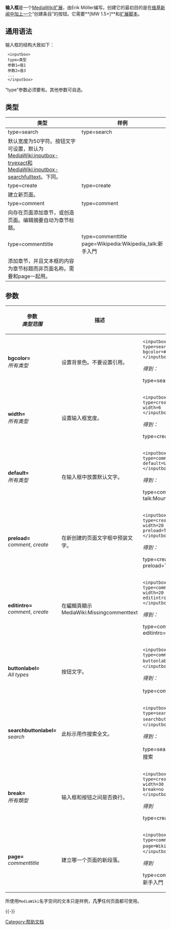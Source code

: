 **输入框**是一个[MediaWiki扩展](../Page/MediaWiki.md "wikilink")，由Erik
Möller编写。创建它的最初目的是在[维基新闻中加上一个](../Page/维基新闻.md "wikilink")“创建条目”的按钮。它需要**\[MW
1.5+\]**和[扩展脚本](https://zh.wikipedia.org/wiki/:mw:Extension:Inputbox "wikilink")。

## 通用语法

输入框的结构大致如下：

```
 <inputbox>
 type=类型
 参数1=值1
 参数2=值3
 ...
 </inputbox>
```

“type”参数必须要有。其他参数可自选。

## 类型

| 类型                                                                                                                                                                                                                                           | 样例                                                                           |
| -------------------------------------------------------------------------------------------------------------------------------------------------------------------------------------------------------------------------------------------- | ---------------------------------------------------------------------------- |
| type=search                                                                                                                                                                                                                                  | <inputbox> type=search </inputbox>                                           |
| 默认宽度为50字符。按钮文字可设置，默认为[MediaWiki:inputbox-tryexact和](https://zh.wikipedia.org/wiki/MediaWiki:inputbox-tryexact "wikilink")[MediaWiki:inputbox-searchfulltext](https://zh.wikipedia.org/wiki/MediaWiki:inputbox-searchfulltext "wikilink")。下同。 |                                                                              |
| type=create                                                                                                                                                                                                                                  | <inputbox> type=create </inputbox>                                           |
| 建立新页面。                                                                                                                                                                                                                                       |                                                                              |
| type=comment                                                                                                                                                                                                                                 | <inputbox> type=comment </inputbox>                                          |
| 向存在页面添加章节，或创造页面。编辑摘要自动为章节标题。                                                                                                                                                                                                                 |                                                                              |
| type=commenttitle                                                                                                                                                                                                                            | <inputbox> type=commenttitle page=Wikipedia:Wikipedia_talk:新手入門 </inputbox> |
| 添加章节，并且文本框的内容为章节标题而非页面名称。需要和page一起用。                                                                                                                                                                                                         |                                                                              |

## 参数

<table>
<thead>
<tr class="header">
<th><p>参数<br />
<em>类型范围</em></p></th>
<th><p>描述</p></th>
<th><p>样例</p></th>
</tr>
</thead>
<tbody>
<tr class="odd">
<td><p><strong>bgcolor=</strong><br />
<em>所有类型</em></p></td>
<td><p>设置背景色。不要设置引用。</p></td>
<td><pre><code>&lt;inputbox&gt;
type=search
bgcolor=#eeeeff
&lt;/inputbox&gt;</code></pre>
<p><em>得到：</em></p>
<p><inputbox> type=search bgcolor=#eeeeff </inputbox></p></td>
</tr>
<tr class="even">
<td><p><strong>width=</strong><br />
<em>所有类型</em></p></td>
<td><p>设置输入框宽度。</p></td>
<td><pre><code>&lt;inputbox&gt;
type=create
width=6
&lt;/inputbox&gt;</code></pre>
<p><em>得到：</em></p>
<p><inputbox> type=create width=6 </inputbox></p></td>
</tr>
<tr class="odd">
<td><p><strong>default=</strong><br />
<em>所有类型</em></p></td>
<td><p>在输入框中放置默认文字。</p></td>
<td><pre><code>&lt;inputbox&gt;
type=comment
default=User talk:Mountain
&lt;/inputbox&gt;</code></pre>
<p><em>得到：</em></p>
<p><inputbox> type=comment default=User talk:Mountain </inputbox></p></td>
</tr>
<tr class="even">
<td><p><strong>preload=</strong><br />
<em>comment</em>, <em>create</em></p></td>
<td><p>在新创建的页面文字框中预装文字。</p></td>
<td><pre><code>&lt;inputbox&gt;
type=create
width=20
preload=Template:Lorem_Ipsum/core
&lt;/inputbox&gt;</code></pre>
<p><em>得到：</em></p>
<p><inputbox> type=create width=20 preload=Template:Lorem_Ipsum/core </inputbox></p></td>
</tr>
<tr class="odd">
<td><p><strong>editintro=</strong><br />
<em>comment</em>, <em>create</em></p></td>
<td><p>在編輯頁顯示MediaWiki:Missingcommenttext</p></td>
<td><pre><code>&lt;inputbox&gt;
type=comment
width=20
editintro=MediaWiki:Missingcommenttext
&lt;/inputbox&gt;</code></pre>
<p><em>得到：</em></p>
<p><inputbox> type=comment width=20 editintro=Mediawiki:Missingcommenttext </inputbox></p></td>
</tr>
<tr class="even">
<td><p><strong>buttonlabel=</strong><br />
<em>All types</em></p></td>
<td><p>按钮文字。</p></td>
<td><pre><code>&lt;inputbox&gt;
type=comment
buttonlabel=来造谣
&lt;/inputbox&gt;</code></pre>
<p><em>得到：</em></p>
<p><inputbox> type=comment buttonlabel=来造谣 </inputbox></p></td>
</tr>
<tr class="odd">
<td><p><strong>searchbuttonlabel=</strong><br />
<em>search</em></p></td>
<td><p>此标示用作搜索全文。</p></td>
<td><pre><code>&lt;inputbox&gt;
type=search
searchbuttonlabel=深度优先搜索
&lt;/inputbox&gt;</code></pre>
<p><em>得到：</em></p>
<p><inputbox> type=search searchbuttonlabel=深度优先搜索 </inputbox></p></td>
</tr>
<tr class="even">
<td><p><strong>break=</strong><br />
<em>所有類型</em></p></td>
<td><p>输入框和按钮之间是否换行。</p></td>
<td><pre><code>&lt;inputbox&gt;
type=create
width=30
break=no
&lt;/inputbox&gt;</code></pre>
<p><em>得到</em></p>
<p><inputbox> type=create width=30 break=no </inputbox></p></td>
</tr>
<tr class="odd">
<td><p><strong>page=</strong><br />
<em>commenttitle</em></p></td>
<td><p>建立哪一个页面的新段落。</p></td>
<td><pre><code>&lt;inputbox&gt;
type=commenttitle
page=Wikipedia_talk:新手入門
&lt;/inputbox&gt;</code></pre>
<p><em>得到</em></p>
<p><inputbox> type=commenttitle page=Wikipedia_talk:新手入門 </inputbox></p></td>
</tr>
</tbody>
</table>

所使用`MediaWiki`名字空间的文本只是样例，**几乎**任何页面都可使用。

{{-}}

[Category:帮助文档](https://zh.wikipedia.org/wiki/Category:帮助文档 "wikilink")